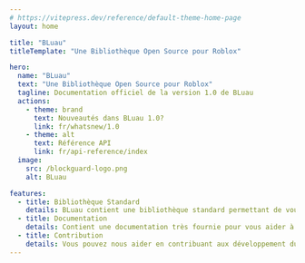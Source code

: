 ```yaml
---
# https://vitepress.dev/reference/default-theme-home-page
layout: home

title: "BLuau"
titleTemplate: "Une Bibliothèque Open Source pour Roblox"

hero:
  name: "BLuau"
  text: "Une Bibliothèque Open Source pour Roblox"
  tagline: Documentation officiel de la version 1.0 de BLuau
  actions:
    - theme: brand
      text: Nouveautés dans BLuau 1.0?
      link: fr/whatsnew/1.0
    - theme: alt
      text: Référence API
      link: fr/api-reference/index
  image:
    src: /blockguard-logo.png
    alt: BLuau

features:
  - title: Bibliothèque Standard
    details: BLuau contient une bibliothèque standard permettant de vous faciliter le développement de vos projets.
  - title: Documentation
    details: Contient une documentation très fournie pour vous aider à utiliser BLuau.
  - title: Contribution
    details: Vous pouvez nous aider en contribuant aux développement du projet.
---
```


